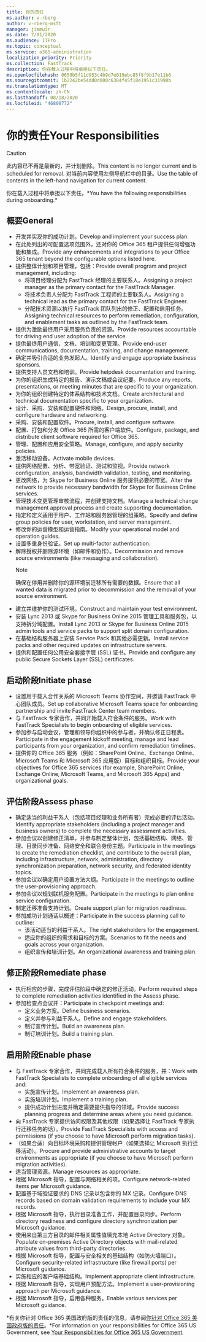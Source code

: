 ```yaml
---
title: 你的责任
ms.author: v-rberg
author: v-rberg-msft
manager: jimmuir
ms.date: 7/01/2020
ms.audience: ITPro
ms.topic: conceptual
ms.service: o365-administration
localization_priority: Priority
ms.collection: FastTrack
description: 你在载入过程中将承担以下责任。
ms.openlocfilehash: 0659b5f11d953c4b9d7e019ebc85f8f9b17e11b6
ms.sourcegitcommit: 1b2242be54dd0d000c6384f45f18e1951c31998b
ms.translationtype: MT
ms.contentlocale: zh-CN
ms.lasthandoff: 08/18/2020
ms.locfileid: "46800772"
---
```

# <a name="your-responsibilities"></a><span data-ttu-id="d0c5e-103">你的责任</span><span class="sxs-lookup"><span data-stu-id="d0c5e-103">Your Responsibilities</span></span>

> [!CAUTION]
> <span data-ttu-id="d0c5e-104">此内容已不再是最新的，并计划删除。</span><span class="sxs-lookup"><span data-stu-id="d0c5e-104">This content is no longer current and is scheduled for removal.</span></span> <span data-ttu-id="d0c5e-105">对当前内容使用左侧导航栏中的目录。</span><span class="sxs-lookup"><span data-stu-id="d0c5e-105">Use the table of contents in the left-hand navigation for current content.</span></span>

<span data-ttu-id="d0c5e-106">你在载入过程中将承担以下责任。\*</span><span class="sxs-lookup"><span data-stu-id="d0c5e-106">You have the following responsibilities during onboarding.\*</span></span>
  
## <a name="general"></a><span data-ttu-id="d0c5e-107">概要</span><span class="sxs-lookup"><span data-stu-id="d0c5e-107">General</span></span>

- <span data-ttu-id="d0c5e-108">开发并实现你的成功计划。</span><span class="sxs-lookup"><span data-stu-id="d0c5e-108">Develop and implement your success plan.</span></span>
- <span data-ttu-id="d0c5e-109">在此处列出的可配置选项范围外，还对你的 Office 365 租户提供任何增强功能和集成。</span><span class="sxs-lookup"><span data-stu-id="d0c5e-109">Provide any enhancements and integrations to your Office 365 tenant beyond the configurable options listed here.</span></span>  
- <span data-ttu-id="d0c5e-110">提供整体计划和项目管理，包括：</span><span class="sxs-lookup"><span data-stu-id="d0c5e-110">Provide overall program and project management, including:</span></span> 
  - <span data-ttu-id="d0c5e-111">将项目经理分配为 FastTrack 经理的主要联系人。</span><span class="sxs-lookup"><span data-stu-id="d0c5e-111">Assigning a project manager as the primary contact for the FastTrack Manager.</span></span>
  - <span data-ttu-id="d0c5e-112">将技术负责人分配为 FastTrack 工程师的主要联系人。</span><span class="sxs-lookup"><span data-stu-id="d0c5e-112">Assigning a technical lead as the primary contact for the FastTrack Engineer.</span></span>
  - <span data-ttu-id="d0c5e-113">分配技术资源以执行 FastTrack 团队列出的修正、配置和启用任务。</span><span class="sxs-lookup"><span data-stu-id="d0c5e-113">Assigning technical resources to perform remediation, configuration, and enablement tasks as outlined by the FastTrack team.</span></span> 
- <span data-ttu-id="d0c5e-114">提供为激励最终用户采用服务负责的资源。</span><span class="sxs-lookup"><span data-stu-id="d0c5e-114">Provide resources accountable for driving end user adoption of the service.</span></span> 
- <span data-ttu-id="d0c5e-115">提供最终用户通信、文档、培训和变更管理。</span><span class="sxs-lookup"><span data-stu-id="d0c5e-115">Provide end-user communications, documentation, training, and change management.</span></span>
- <span data-ttu-id="d0c5e-116">确定并吸引合适的业务发起人。</span><span class="sxs-lookup"><span data-stu-id="d0c5e-116">Identify and engage appropriate business sponsors.</span></span>  
- <span data-ttu-id="d0c5e-117">提供支持人员文档和培训。</span><span class="sxs-lookup"><span data-stu-id="d0c5e-117">Provide helpdesk documentation and training.</span></span>  
- <span data-ttu-id="d0c5e-118">为你的组织生成特定的报告、演示文稿或会议纪要。</span><span class="sxs-lookup"><span data-stu-id="d0c5e-118">Produce any reports, presentations, or meeting minutes that are specific to your organization.</span></span> 
- <span data-ttu-id="d0c5e-119">为你的组织创建特定的体系结构和技术文档。</span><span class="sxs-lookup"><span data-stu-id="d0c5e-119">Create architectural and technical documentation specific to your organization.</span></span>   
- <span data-ttu-id="d0c5e-120">设计、采购、安装和配置硬件和网络。</span><span class="sxs-lookup"><span data-stu-id="d0c5e-120">Design, procure, install, and configure hardware and networking.</span></span>   
- <span data-ttu-id="d0c5e-121">采购、安装和配置软件。</span><span class="sxs-lookup"><span data-stu-id="d0c5e-121">Procure, install, and configure software.</span></span>  
- <span data-ttu-id="d0c5e-122">配置、打包和分发 Office 365 所需的客户端软件。</span><span class="sxs-lookup"><span data-stu-id="d0c5e-122">Configure, package, and distribute client software required for Office 365.</span></span>  
- <span data-ttu-id="d0c5e-123">管理、配置和应用安全策略。</span><span class="sxs-lookup"><span data-stu-id="d0c5e-123">Manage, configure, and apply security policies.</span></span>
- <span data-ttu-id="d0c5e-124">激活移动设备。</span><span class="sxs-lookup"><span data-stu-id="d0c5e-124">Activate mobile devices.</span></span>
- <span data-ttu-id="d0c5e-125">提供网络配置、分析、带宽验证、测试和监视。</span><span class="sxs-lookup"><span data-stu-id="d0c5e-125">Provide network configuration, analysis, bandwidth validation, testing, and monitoring.</span></span> 
- <span data-ttu-id="d0c5e-126">更改网络，为 Skype for Business Online 服务提供必要的带宽。</span><span class="sxs-lookup"><span data-stu-id="d0c5e-126">Alter the network to provide necessary bandwidth for Skype for Business Online services.</span></span> 
- <span data-ttu-id="d0c5e-127">管理技术变更管理审核流程，并创建支持文档。</span><span class="sxs-lookup"><span data-stu-id="d0c5e-127">Manage a technical change management approval process and create supporting documentation.</span></span>  
- <span data-ttu-id="d0c5e-128">指定和定义适用于用户、工作站和服务器管理的组策略。</span><span class="sxs-lookup"><span data-stu-id="d0c5e-128">Specify and define group policies for user, workstation, and server management.</span></span> 
- <span data-ttu-id="d0c5e-129">修改你的运营模型和运营指南。</span><span class="sxs-lookup"><span data-stu-id="d0c5e-129">Modify your operational model and operation guides.</span></span> 
- <span data-ttu-id="d0c5e-130">设置多重身份验证。</span><span class="sxs-lookup"><span data-stu-id="d0c5e-130">Set up multi-factor authentication.</span></span>  
- <span data-ttu-id="d0c5e-131">解除授权并删除源环境（如邮件和协作）。</span><span class="sxs-lookup"><span data-stu-id="d0c5e-131">Decommission and remove source environments (like messaging and collaboration).</span></span> 
    > [!NOTE]
    > <span data-ttu-id="d0c5e-132">确保在停用并删除你的源环境前迁移所有需要的数据。</span><span class="sxs-lookup"><span data-stu-id="d0c5e-132">Ensure that all wanted data is migrated prior to decommission and the removal of your source environment.</span></span> 
- <span data-ttu-id="d0c5e-133">建立并维护你的测试环境。</span><span class="sxs-lookup"><span data-stu-id="d0c5e-133">Construct and maintain your test environment.</span></span>  
- <span data-ttu-id="d0c5e-134">安装 Lync 2013 或 Skype for Business Online 2015 管理工具和服务包，以支持拆分域配置。</span><span class="sxs-lookup"><span data-stu-id="d0c5e-134">Install Lync 2013 or Skype for Business Online 2015 admin tools and service packs to support split domain configuration.</span></span>
- <span data-ttu-id="d0c5e-135">在基础结构服务器上安装 Service Pack 和其他必需更新。</span><span class="sxs-lookup"><span data-stu-id="d0c5e-135">Install service packs and other required updates on infrastructure servers.</span></span> 
- <span data-ttu-id="d0c5e-136">提供和配置任何公用安全套接字层 (SSL) 证书。</span><span class="sxs-lookup"><span data-stu-id="d0c5e-136">Provide and configure any public Secure Sockets Layer (SSL) certificates.</span></span> 
    
## <a name="initiate-phase"></a><span data-ttu-id="d0c5e-137">启动阶段</span><span class="sxs-lookup"><span data-stu-id="d0c5e-137">Initiate phase</span></span>

- <span data-ttu-id="d0c5e-138">设置用于载入合作关系的 Microsoft Teams 协作空间，并邀请 FastTrack 中心团队成员。</span><span class="sxs-lookup"><span data-stu-id="d0c5e-138">Set up collaborative Microsoft Teams space for onboarding partnership and invite FastTrack Center team members.</span></span>   
- <span data-ttu-id="d0c5e-139">与 FastTrack 专家合作，共同开始载入符合条件的服务。</span><span class="sxs-lookup"><span data-stu-id="d0c5e-139">Work with FastTrack Specialists to begin onboarding of eligible services.</span></span>    
- <span data-ttu-id="d0c5e-140">参加参与启动会议，管理和领导你组织中的参与者，并确认修正日程表。</span><span class="sxs-lookup"><span data-stu-id="d0c5e-140">Participate in the engagement kickoff meeting, manage and lead participants from your organization, and confirm remediation timelines.</span></span>   
- <span data-ttu-id="d0c5e-141">提供你的 Office 365 服务（例如：SharePoint Online、Exchange Online、Microsoft Teams 和 Microsoft 365 应用版）目标和组织目标。</span><span class="sxs-lookup"><span data-stu-id="d0c5e-141">Provide your objectives for Office 365 services (for example, SharePoint Online, Exchange Online, Microsoft Teams, and Microsoft 365 Apps) and organizational goals.</span></span>
    
## <a name="assess-phase"></a><span data-ttu-id="d0c5e-142">评估阶段</span><span class="sxs-lookup"><span data-stu-id="d0c5e-142">Assess phase</span></span>

- <span data-ttu-id="d0c5e-143">确定适当的利益干系人（包括项目经理和业务所有者）完成必要的评估活动。</span><span class="sxs-lookup"><span data-stu-id="d0c5e-143">Identify appropriate stakeholders (including a project manager and business owners) to complete the necessary assessment activities.</span></span>    
- <span data-ttu-id="d0c5e-144">参加会议以创建修正清单，并参与制定整体计划，包括基础结构、网络、管理、目录同步准备、网络安全和联合身份主题。</span><span class="sxs-lookup"><span data-stu-id="d0c5e-144">Participate in the meetings to create the remediation checklist, and contribute to the overall plan, including infrastructure, network, administration, directory synchronization preparation, network security, and federated identity topics.</span></span>   
- <span data-ttu-id="d0c5e-145">参加会议以确定用户设置方法大纲。</span><span class="sxs-lookup"><span data-stu-id="d0c5e-145">Participate in the meetings to outline the user-provisioning approach.</span></span>  
- <span data-ttu-id="d0c5e-146">参加会议以规划联机服务配置。</span><span class="sxs-lookup"><span data-stu-id="d0c5e-146">Participate in the meetings to plan online service configuration.</span></span>    
- <span data-ttu-id="d0c5e-147">制定迁移准备支持计划。</span><span class="sxs-lookup"><span data-stu-id="d0c5e-147">Create support plan for migration readiness.</span></span> 
- <span data-ttu-id="d0c5e-148">参加成功计划通话以概述：</span><span class="sxs-lookup"><span data-stu-id="d0c5e-148">Participate in the success planning call to outline:</span></span>   
  - <span data-ttu-id="d0c5e-149">该活动适当的利益干系人。</span><span class="sxs-lookup"><span data-stu-id="d0c5e-149">The right stakeholders for the engagement.</span></span>  
  - <span data-ttu-id="d0c5e-150">适应你的组织的需求和目标的方案。</span><span class="sxs-lookup"><span data-stu-id="d0c5e-150">Scenarios to fit the needs and goals across your organization.</span></span>
  - <span data-ttu-id="d0c5e-151">组织宣传和培训计划。</span><span class="sxs-lookup"><span data-stu-id="d0c5e-151">An organizational awareness and training plan.</span></span>
    
## <a name="remediate-phase"></a><span data-ttu-id="d0c5e-152">修正阶段</span><span class="sxs-lookup"><span data-stu-id="d0c5e-152">Remediate phase</span></span>

- <span data-ttu-id="d0c5e-153">执行相应的步骤，完成评估阶段中确定的修正活动。</span><span class="sxs-lookup"><span data-stu-id="d0c5e-153">Perform required steps to complete remediation activities identified in the Assess phase.</span></span> 
- <span data-ttu-id="d0c5e-154">参加检查点会议并：</span><span class="sxs-lookup"><span data-stu-id="d0c5e-154">Participate in checkpoint meetings and:</span></span> 
  - <span data-ttu-id="d0c5e-155">定义业务方案。</span><span class="sxs-lookup"><span data-stu-id="d0c5e-155">Define business scenarios.</span></span>   
  - <span data-ttu-id="d0c5e-156">定义并参与利益干系人。</span><span class="sxs-lookup"><span data-stu-id="d0c5e-156">Define and engage stakeholders.</span></span>
  - <span data-ttu-id="d0c5e-157">制订宣传计划。</span><span class="sxs-lookup"><span data-stu-id="d0c5e-157">Build an awareness plan.</span></span> 
  - <span data-ttu-id="d0c5e-158">制订培训计划。</span><span class="sxs-lookup"><span data-stu-id="d0c5e-158">Build a training plan.</span></span>
    
## <a name="enable-phase"></a><span data-ttu-id="d0c5e-159">启用阶段</span><span class="sxs-lookup"><span data-stu-id="d0c5e-159">Enable phase</span></span>

- <span data-ttu-id="d0c5e-160">与 FastTrack 专家合作，共同完成载入所有符合条件的服务，并：</span><span class="sxs-lookup"><span data-stu-id="d0c5e-160">Work with FastTrack Specialists to complete onboarding of all eligible services and:</span></span>  
  - <span data-ttu-id="d0c5e-161">实施宣传计划。</span><span class="sxs-lookup"><span data-stu-id="d0c5e-161">Implement an awareness plan.</span></span>  
  - <span data-ttu-id="d0c5e-162">实施培训计划。</span><span class="sxs-lookup"><span data-stu-id="d0c5e-162">Implement a training plan.</span></span> 
  - <span data-ttu-id="d0c5e-163">提供成功计划进度并确定需要提供指导的领域。</span><span class="sxs-lookup"><span data-stu-id="d0c5e-163">Provide success planning progress and determine areas where you need guidance.</span></span>
- <span data-ttu-id="d0c5e-164">向 FastTrack 专家提供访问权限及其他权限（如果选择让 FastTrack 专家执行迁移任务的话）。</span><span class="sxs-lookup"><span data-stu-id="d0c5e-164">Provide FastTrack Specialists with access and permissions (if you choose to have Microsoft perform migration tasks).</span></span>  
- <span data-ttu-id="d0c5e-165">（如果合适）向目标环境采购和提供管理帐户（如果选择让 Microsoft 执行迁移活动）。</span><span class="sxs-lookup"><span data-stu-id="d0c5e-165">Procure and provide administrative accounts to target environments as appropriate (if you choose to have Microsoft perform migration activities).</span></span>   
- <span data-ttu-id="d0c5e-166">适当管理资源。</span><span class="sxs-lookup"><span data-stu-id="d0c5e-166">Manage resources as appropriate.</span></span>   
- <span data-ttu-id="d0c5e-167">根据 Microsoft 指导，配置与网络相关的项。</span><span class="sxs-lookup"><span data-stu-id="d0c5e-167">Configure network-related items per Microsoft guidance.</span></span>  
- <span data-ttu-id="d0c5e-168">配置基于域验证要求的 DNS 记录以包含你的 MX 记录。</span><span class="sxs-lookup"><span data-stu-id="d0c5e-168">Configure DNS records based on domain validation requirements to include your MX records.</span></span>   
- <span data-ttu-id="d0c5e-169">根据 Microsoft 指导，执行目录准备工作，并配置目录同步。</span><span class="sxs-lookup"><span data-stu-id="d0c5e-169">Perform directory readiness and configure directory synchronization per Microsoft guidance.</span></span>
- <span data-ttu-id="d0c5e-170">使用来自第三方目录的邮件相关属性值填充本地 Active Directory 对象。</span><span class="sxs-lookup"><span data-stu-id="d0c5e-170">Populate on-premises Active Directory objects with mail-related attribute values from third-party directories.</span></span>   
- <span data-ttu-id="d0c5e-171">根据 Microsoft 指导，配置与安全相关的基础结构（如防火墙端口）。</span><span class="sxs-lookup"><span data-stu-id="d0c5e-171">Configure security-related infrastructure (like firewall ports) per Microsoft guidance.</span></span>
- <span data-ttu-id="d0c5e-172">实施相应的客户端基础结构。</span><span class="sxs-lookup"><span data-stu-id="d0c5e-172">Implement appropriate client infrastructure.</span></span>  
- <span data-ttu-id="d0c5e-173">根据 Microsoft 指导，实现用户预配方法。</span><span class="sxs-lookup"><span data-stu-id="d0c5e-173">Implement a user-provisioning approach per Microsoft guidance.</span></span>  
- <span data-ttu-id="d0c5e-174">根据 Microsoft 指导，启用各种服务。</span><span class="sxs-lookup"><span data-stu-id="d0c5e-174">Enable various services per Microsoft guidance.</span></span>  
    
<span data-ttu-id="d0c5e-175">\*有关你针对 Office 365 美国政府版的责任的信息，请参阅[你针对 Office 365 美国政府版的责任](US-Gov-appendix-your-responsibilities.md)。</span><span class="sxs-lookup"><span data-stu-id="d0c5e-175">\*For information on your responsibilities for Office 365 US Government, see [Your Responsibilities for Office 365 US Government](US-Gov-appendix-your-responsibilities.md).</span></span>
  